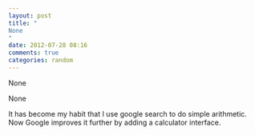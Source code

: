 ```yaml
---
layout: post
title: "
None
"
date: 2012-07-28 08:16
comments: true
categories: random
---
```


None


None


It has become my habit that I use google search to do simple arithmetic. Now Google improves it further by adding a calculator interface.

